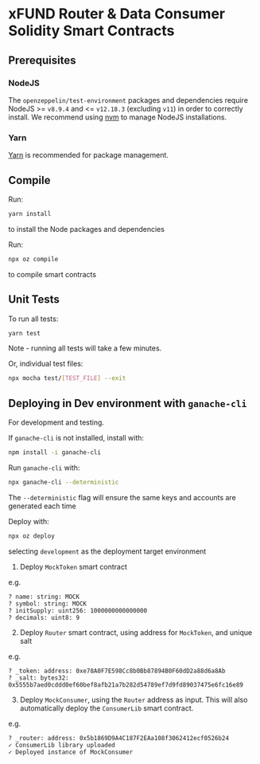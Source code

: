# xFUND Router & Data Consumer Solidity Smart Contracts


## Prerequisites

### NodeJS
The `openzeppelin/test-environment` packages and dependencies require
NodeJS >= `v8.9.4` and <= `v12.18.3` (excluding `v11`) in order to correctly install. 
We recommend using [nvm](https://github.com/nvm-sh/nvm) to manage NodeJS 
installations.

### Yarn

[Yarn](https://classic.yarnpkg.com/en/docs/install) is recommended for package management.

## Compile

Run:

```bash
yarn install
```

to install the Node packages and dependencies

Run:
```bash 
npx oz compile
```

to compile smart contracts

## Unit Tests

To run all tests:

```bash 
yarn test
```

Note - running all tests will take a few minutes.

Or, individual test files:

```bash
npx mocha test/[TEST_FILE] --exit
```

## Deploying in Dev environment with `ganache-cli`

For development and testing.

If `ganache-cli` is not installed, install with:

```bash
npm install -i ganache-cli
```

Run `ganache-cli` with:

```bash
npx ganache-cli --deterministic
```

The `--deterministic` flag will ensure the same keys and accounts are generated
each time

Deploy with:

```bash
npx oz deploy
```

selecting `development` as the deployment target environment

1. Deploy `MockToken` smart contract
   
e.g.
```
? name: string: MOCK
? symbol: string: MOCK
? initSupply: uint256: 1000000000000000
? decimals: uint8: 9
```

2. Deploy `Router` smart contract, using address for `MockToken`, and unique salt

e.g.

``` 
? _token: address: 0xe78A0F7E598Cc8b0Bb87894B0F60dD2a88d6a8Ab
? _salt: bytes32: 0x5555b7aed0cddd0ef60bef8afb21a7b282d54789ef7d9fd89037475e6fc16e89
```

3. Deploy `MockConsumer`, using the `Router` address as input. This will also automatically
   deploy the `ConsumerLib` smart contract.

e.g.

``` 
? _router: address: 0x5b1869D9A4C187F2EAa108f3062412ecf0526b24
✓ ConsumerLib library uploaded
✓ Deployed instance of MockConsumer
```
